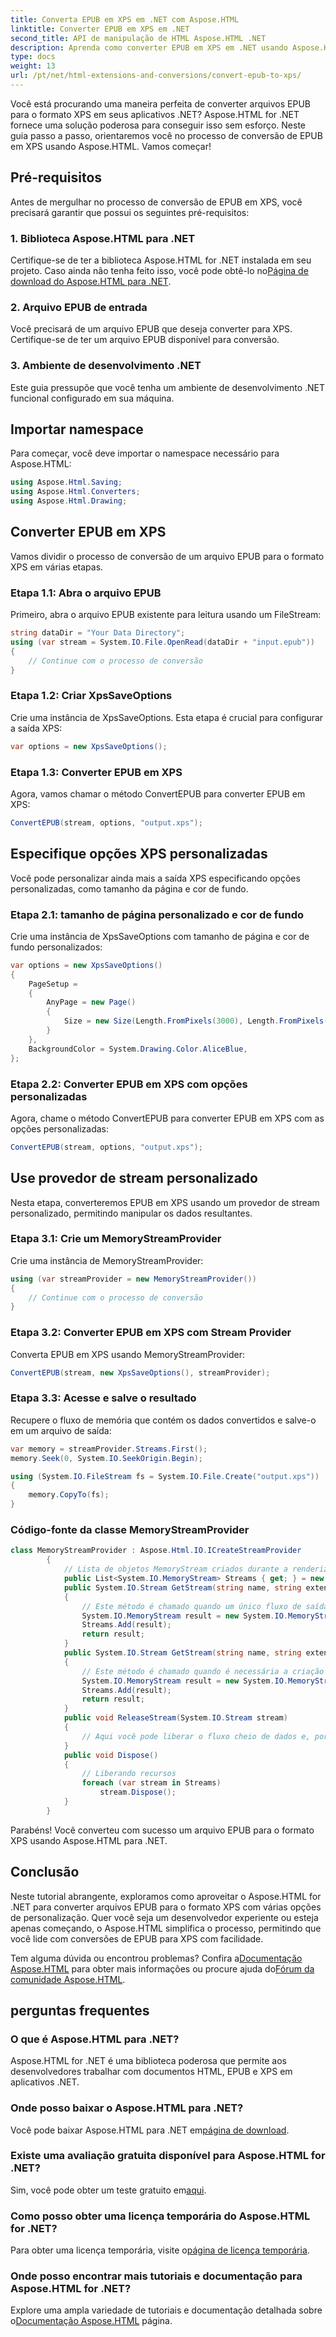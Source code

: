 ```yaml
---
title: Converta EPUB em XPS em .NET com Aspose.HTML
linktitle: Converter EPUB em XPS em .NET
second_title: API de manipulação de HTML Aspose.HTML .NET
description: Aprenda como converter EPUB em XPS em .NET usando Aspose.HTML para .NET. Siga nosso guia passo a passo para conversões sem esforço.
type: docs
weight: 13
url: /pt/net/html-extensions-and-conversions/convert-epub-to-xps/
---
```


Você está procurando uma maneira perfeita de converter arquivos EPUB para o formato XPS em seus aplicativos .NET? Aspose.HTML for .NET fornece uma solução poderosa para conseguir isso sem esforço. Neste guia passo a passo, orientaremos você no processo de conversão de EPUB em XPS usando Aspose.HTML. Vamos começar!

## Pré-requisitos

Antes de mergulhar no processo de conversão de EPUB em XPS, você precisará garantir que possui os seguintes pré-requisitos:

### 1. Biblioteca Aspose.HTML para .NET

 Certifique-se de ter a biblioteca Aspose.HTML for .NET instalada em seu projeto. Caso ainda não tenha feito isso, você pode obtê-lo no[Página de download do Aspose.HTML para .NET](https://releases.aspose.com/html/net/).

### 2. Arquivo EPUB de entrada

Você precisará de um arquivo EPUB que deseja converter para XPS. Certifique-se de ter um arquivo EPUB disponível para conversão.

### 3. Ambiente de desenvolvimento .NET

Este guia pressupõe que você tenha um ambiente de desenvolvimento .NET funcional configurado em sua máquina.

## Importar namespace

Para começar, você deve importar o namespace necessário para Aspose.HTML:

```csharp
using Aspose.Html.Saving;
using Aspose.Html.Converters;
using Aspose.Html.Drawing;
```

## Converter EPUB em XPS

Vamos dividir o processo de conversão de um arquivo EPUB para o formato XPS em várias etapas.

### Etapa 1.1: Abra o arquivo EPUB

Primeiro, abra o arquivo EPUB existente para leitura usando um FileStream:

```csharp
string dataDir = "Your Data Directory";
using (var stream = System.IO.File.OpenRead(dataDir + "input.epub"))
{
    // Continue com o processo de conversão
}
```

### Etapa 1.2: Criar XpsSaveOptions

Crie uma instância de XpsSaveOptions. Esta etapa é crucial para configurar a saída XPS:

```csharp
var options = new XpsSaveOptions();
```

### Etapa 1.3: Converter EPUB em XPS

Agora, vamos chamar o método ConvertEPUB para converter EPUB em XPS:

```csharp
ConvertEPUB(stream, options, "output.xps");
```

## Especifique opções XPS personalizadas

Você pode personalizar ainda mais a saída XPS especificando opções personalizadas, como tamanho da página e cor de fundo.

### Etapa 2.1: tamanho de página personalizado e cor de fundo

Crie uma instância de XpsSaveOptions com tamanho de página e cor de fundo personalizados:

```csharp
var options = new XpsSaveOptions()
{
    PageSetup =
    {
        AnyPage = new Page()
        {
            Size = new Size(Length.FromPixels(3000), Length.FromPixels(1000))
        }
    },
    BackgroundColor = System.Drawing.Color.AliceBlue,
};
```

### Etapa 2.2: Converter EPUB em XPS com opções personalizadas

Agora, chame o método ConvertEPUB para converter EPUB em XPS com as opções personalizadas:

```csharp
ConvertEPUB(stream, options, "output.xps");
```

## Use provedor de stream personalizado

Nesta etapa, converteremos EPUB em XPS usando um provedor de stream personalizado, permitindo manipular os dados resultantes.

### Etapa 3.1: Crie um MemoryStreamProvider

Crie uma instância de MemoryStreamProvider:

```csharp
using (var streamProvider = new MemoryStreamProvider())
{
    // Continue com o processo de conversão
}
```

### Etapa 3.2: Converter EPUB em XPS com Stream Provider

Converta EPUB em XPS usando MemoryStreamProvider:

```csharp
ConvertEPUB(stream, new XpsSaveOptions(), streamProvider);
```

### Etapa 3.3: Acesse e salve o resultado

Recupere o fluxo de memória que contém os dados convertidos e salve-o em um arquivo de saída:

```csharp
var memory = streamProvider.Streams.First();
memory.Seek(0, System.IO.SeekOrigin.Begin);

using (System.IO.FileStream fs = System.IO.File.Create("output.xps"))
{
    memory.CopyTo(fs);
}
```

### Código-fonte da classe MemoryStreamProvider

```csharp
class MemoryStreamProvider : Aspose.Html.IO.ICreateStreamProvider
        {
            // Lista de objetos MemoryStream criados durante a renderização do documento
            public List<System.IO.MemoryStream> Streams { get; } = new List<System.IO.MemoryStream>();
            public System.IO.Stream GetStream(string name, string extension)
            {
                // Este método é chamado quando um único fluxo de saída é necessário, por exemplo para formatos XPS, PDF ou TIFF.
                System.IO.MemoryStream result = new System.IO.MemoryStream();
                Streams.Add(result);
                return result;
            }
            public System.IO.Stream GetStream(string name, string extension, int page)
            {
                // Este método é chamado quando é necessária a criação de vários fluxos de saída. Por exemplo, durante a renderização de HTML para listar os arquivos de imagem (JPG, PNG, etc.)
                System.IO.MemoryStream result = new System.IO.MemoryStream();
                Streams.Add(result);
                return result;
            }
            public void ReleaseStream(System.IO.Stream stream)
            {
                // Aqui você pode liberar o fluxo cheio de dados e, por exemplo, liberá-lo para o disco rígido
            }
            public void Dispose()
            {
                // Liberando recursos
                foreach (var stream in Streams)
                    stream.Dispose();
            }
        }
```
Parabéns! Você converteu com sucesso um arquivo EPUB para o formato XPS usando Aspose.HTML para .NET.

## Conclusão

Neste tutorial abrangente, exploramos como aproveitar o Aspose.HTML for .NET para converter arquivos EPUB para o formato XPS com várias opções de personalização. Quer você seja um desenvolvedor experiente ou esteja apenas começando, o Aspose.HTML simplifica o processo, permitindo que você lide com conversões de EPUB para XPS com facilidade.

 Tem alguma dúvida ou encontrou problemas? Confira a[Documentação Aspose.HTML](https://reference.aspose.com/html/net/) para obter mais informações ou procure ajuda do[Fórum da comunidade Aspose.HTML](https://forum.aspose.com/).

## perguntas frequentes

### O que é Aspose.HTML para .NET?
Aspose.HTML for .NET é uma biblioteca poderosa que permite aos desenvolvedores trabalhar com documentos HTML, EPUB e XPS em aplicativos .NET.

### Onde posso baixar o Aspose.HTML para .NET?
 Você pode baixar Aspose.HTML para .NET em[página de download](https://releases.aspose.com/html/net/).

### Existe uma avaliação gratuita disponível para Aspose.HTML for .NET?
 Sim, você pode obter um teste gratuito em[aqui](https://releases.aspose.com/).

### Como posso obter uma licença temporária do Aspose.HTML for .NET?
 Para obter uma licença temporária, visite o[página de licença temporária](https://purchase.aspose.com/temporary-license/).

### Onde posso encontrar mais tutoriais e documentação para Aspose.HTML for .NET?
 Explore uma ampla variedade de tutoriais e documentação detalhada sobre o[Documentação Aspose.HTML](https://reference.aspose.com/html/net/) página.